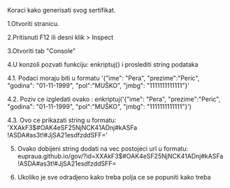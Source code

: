 Koraci kako generisati svog sertifikat.

1.Otvoriti stranicu.

2.Pritisnuti F12 ili desni klik > Inspect

3.Otvoriti tab "Console"

4.U konzoli pozvati funkciju: enkriptuj() i proslediti string podataka

4.1. Podaci moraju biti u formatu '{"ime": "Pera", "prezime":"Peric", "godina": "01-11-1999", "pol":"MUŠKO", "jmbg": "1111111111111"}'

4.2. Poziv ce izgledati ovako : enkriptuj('{"ime": "Pera", "prezime":"Peric", "godina": "01-11-1999", "pol":"MUŠKO", "jmbg": "1111111111111"}')

4.3. Ovo ce prikazati string u formatu: 'XXAkF3$#OAK4eSF25NjNCK41ADnj#kASFa !ASDA#as3t!#JjSA21esdfzddSFF='

5. Ovako dobijeni string dodati na vec postojeci url u formatu: eupraua.github.io/gov/?id=XXAkF3$#OAK4eSF25NjNCK41ADnj#kASFa !ASDA#as3t!#JjSA21esdfzddSFF=


6. Ukoliko je sve odradjeno kako treba polja ce se popuniti kako treba
